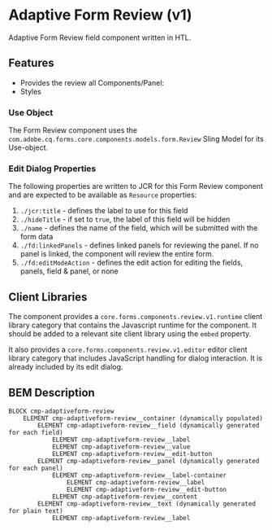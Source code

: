 <!--
Copyright 2024 Adobe

Licensed under the Apache License, Version 2.0 (the "License");
you may not use this file except in compliance with the License.
You may obtain a copy of the License at

    http://www.apache.org/licenses/LICENSE-2.0

Unless required by applicable law or agreed to in writing, software
distributed under the License is distributed on an "AS IS" BASIS,
WITHOUT WARRANTIES OR CONDITIONS OF ANY KIND, either express or implied.
See the License for the specific language governing permissions and
limitations under the License.
-->
Adaptive Form Review (v1)
====
Adaptive Form Review field component written in HTL.

## Features

* Provides the review all Components/Panel:
* Styles

### Use Object
The Form Review component uses the `com.adobe.cq.forms.core.components.models.form.Review` Sling Model for its Use-object.

### Edit Dialog Properties
The following properties are written to JCR for this Form Review component and are expected to be available as `Resource` properties:

1. `./jcr:title` - defines the label to use for this field
2. `./hideTitle` - if set to `true`, the label of this field will be hidden
3. `./name` - defines the name of the field, which will be submitted with the form data
3. `./fd:linkedPanels` - defines linked panels for reviewing the panel. If no panel is linked, the component will review the entire form.
3. `./fd:editModeAction` - defines the edit action for editing the fields, panels, field & panel, or none
## Client Libraries
The component provides a `core.forms.components.review.v1.runtime` client library category that contains the Javascript runtime for the component. 
It should be added to a relevant site client library using the `embed` property.

It also provides a `core.forms.components.review.v1.editor` editor client library category that includes
JavaScript handling for dialog interaction. It is already included by its edit dialog.

## BEM Description
```
BLOCK cmp-adaptiveform-review
    ELEMENT cmp-adaptiveform-review__container (dynamically populated)
        ELEMENT cmp-adaptiveform-review__field (dynamically generated for each field)
            ELEMENT cmp-adaptiveform-review__label
            ELEMENT cmp-adaptiveform-review__value
            ELEMENT cmp-adaptiveform-review__edit-button
        ELEMENT cmp-adaptiveform-review__panel (dynamically generated for each panel)
            ELEMENT cmp-adaptiveform-review__label-container
                ELEMENT cmp-adaptiveform-review__label
                ELEMENT cmp-adaptiveform-review__edit-button
            ELEMENT cmp-adaptiveform-review__content
        ELEMENT cmp-adaptiveform-review__text (dynamically generated for plain text)
            ELEMENT cmp-adaptiveform-review__label
```